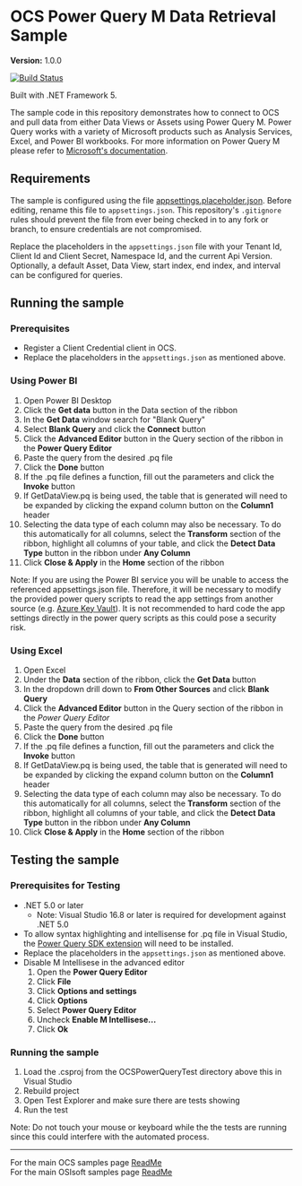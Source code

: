 # OCS Power Query M Data Retrieval Sample

**Version:** 1.0.0

[![Build Status](https://dev.azure.com/osieng/engineering/_apis/build/status/product-readiness/OCS/osisoft.sample-ocs-data_retrieval-power_query_m?repoName=osisoft%2Fsample-ocs-data_retrieval-power_query_m&branchName=main)](https://dev.azure.com/osieng/engineering/_build/latest?definitionId=3963&repoName=osisoft%2Fsample-ocs-data_retrieval-power_query_m&branchName=main)

Built with .NET Framework 5.


The sample code in this repository demonstrates how to connect to OCS and pull data from either Data Views or Assets using Power Query M. Power Query works with a variety of Microsoft products such as Analysis Services, Excel, and Power BI workbooks. For more information on Power Query M please refer to [Microsoft's documentation](https://docs.microsoft.com/en-us/powerquery-m/).

## Requirements

The sample is configured using the file [appsettings.placeholder.json](ClientCredentialFlow/appsettings.placeholder.json). Before editing, rename this file to `appsettings.json`. This repository's `.gitignore` rules should prevent the file from ever being checked in to any fork or branch, to ensure credentials are not compromised.

Replace the placeholders in the `appsettings.json` file with your Tenant Id, Client Id and Client Secret, Namespace Id, and the current Api Version. Optionally, a default Asset, Data View, start index, end index, and interval can be configured for queries.

## Running the sample

### Prerequisites

- Register a Client Credential client in OCS.
- Replace the placeholders in the `appsettings.json` as mentioned above.

### Using Power BI

1. Open Power BI Desktop
1. Click the **Get data** button in the Data section of the ribbon
1. In the **Get Data** window search for "Blank Query"
1. Select **Blank Query** and click the **Connect** button
1. Click the **Advanced Editor** button in the Query section of the ribbon in the **Power Query Editor**
1. Paste the query from the desired .pq file
1. Click the **Done** button
1. If the .pq file defines a function, fill out the parameters and click the **Invoke** button
1. If GetDataView.pq is being used, the table that is generated will need to be expanded by clicking the expand column button on the **Column1** header
1. Selecting the data type of each column may also be necessary. To do this automatically for all columns, select the **Transform** section of the ribbon, highlight all columns of your table, and click the **Detect Data Type** button in the ribbon under **Any Column**
1. Click **Close & Apply** in the **Home** section of the ribbon

Note: If you are using the Power BI service you will be unable to access the referenced appsettings.json file. Therefore, it will be necessary to modify the provided power query scripts to read the app settings from another source (e.g. [Azure Key Vault](https://docs.microsoft.com/en-us/azure/key-vault/)). It is not recommended to hard code the app settings directly in the power query scripts as this could pose a security risk.

### Using Excel

1. Open Excel
1. Under the **Data** section of the ribbon, click the **Get Data** button
1. In the dropdown drill down to **From Other Sources** and click **Blank Query**
1. Click the **Advanced Editor** button in the Query section of the ribbon in the *Power Query Editor*
1. Paste the query from the desired .pq file
1. Click the **Done** button
1. If the .pq file defines a function, fill out the parameters and click the **Invoke** button
1. If GetDataView.pq is being used, the table that is generated will need to be expanded by clicking the expand column button on the **Column1** header
1. Selecting the data type of each column may also be necessary. To do this automatically for all columns, select the **Transform** section of the ribbon, highlight all columns of your table, and click the **Detect Data Type** button in the ribbon under **Any Column**
1. Click **Close & Apply** in the **Home** section of the ribbon

## Testing the sample

### Prerequisites for Testing

- .NET 5.0 or later
  - Note: Visual Studio 16.8 or later is required for development against .NET 5.0
- To allow syntax highlighting and intellisense for .pq file in Visual Studio, the [Power Query SDK extension](https://marketplace.visualstudio.com/items?itemName=Dakahn.PowerQuerySDK) will need to be installed.
- Replace the placeholders in the `appsettings.json` as mentioned above.
- Disable M Intellisese in the advanced editor
  1. Open the **Power Query Editor**
  1. Click **File**
  1. Click **Options and settings**
  1. Click **Options**
  1. Select **Power Query Editor**
  1. Uncheck **Enable M Intellisese...**
  1. Click **Ok**

### Running the sample

1. Load the .csproj from the OCSPowerQueryTest directory above this in Visual Studio
1. Rebuild project
1. Open Test Explorer and make sure there are tests showing
1. Run the test

Note: Do not touch your mouse or keyboard while the the tests are running since this could interfere with the automated process.

---

For the main OCS samples page [ReadMe](https://github.com/osisoft/OSI-Samples-OCS)  
For the main OSIsoft samples page [ReadMe](https://github.com/osisoft/OSI-Samples)
